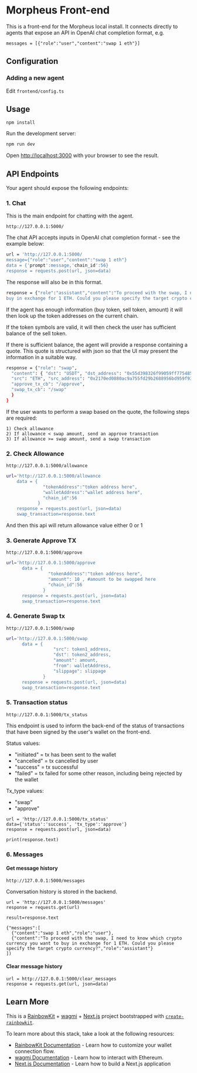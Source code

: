 
# Morpheus Front-end

This is a front-end for the Morpheus local install. It connects directly to agents that expose an API in OpenAI chat completion format, e.g.

```messages = [{"role":"user","content":"swap 1 eth"}]```


## Configuration

### Adding a new agent

Edit ```frontend/config.ts``` 

## Usage

```npm install```

Run the development server:

```bash
npm run dev
```

Open [http://localhost:3000](http://localhost:3000) with your browser to see the result.


## API Endpoints

Your agent should expose the following endpoints:

### 1. Chat 
This is the main endpoint for chatting with the agent. 
 
```http://127.0.0.1:5000/```

The chat API accepts inputs in OpenAI chat completion format - see the example below:


```sh
url = 'http://127.0.0.1:5000/
message={"role":"user","content":"swap 1 eth"}
data = {'prompt':message,'chain_id':56}
response = requests.post(url, json=data)
```

The response will also be in this format. 

```sh
response = {"role":"assistant","content":"To proceed with the swap, I need to know which crypto currency you want to 
buy in exchange for 1 ETH. Could you please specify the target crypto currency?"}
```

If the agent has enough information (buy token, sell token, amount) it will then look up the token addresses on the current chain. 

If the token symbols are valid, it will then check the user has sufficient balance of the sell token.

If there is sufficient balance, the agent will provide a response containing a quote.  This quote is structured with json so that the UI may present the information in a suitable way.


```sh
response = {"role": "swap",
  "content": { "dst": "USDT", "dst_address": "0x55d398326f99059ff775485246999027b3197955", "dst_amount": "3000",
  "src": "ETH", "src_address": "0x2170ed0880ac9a755fd29b2688956bd959f933f8", "src_amount": "1",
  "approve_tx_cb": "/approve",
  "swap_tx_cb": "/swap"
  }
}
  ```

If the user wants to perform a swap based on the quote, the following steps are required:

    1) Check allowance 
    2) If allowance < swap amount, send an approve transaction
    3) If allowance >= swap amount, send a swap transaction


### 2. Check Allowance 

 ```http://127.0.0.1:5000/allowance```

  ```sh
url='http://127.0.0.1:5000/allowance
      data = {
                "tokenAddress":"token address here",
                "walletAddress":"wallet address here",
                "chain_id":56
              }
      response = requests.post(url, json=data)
      swap_transaction=response.text

  ```
  And then this api will return allowance value either 0 or 1


### 3. Generate Approve TX

```http://127.0.0.1:5000/approve```

```sh
url='http://127.0.0.1:5000/approve
      data = {
                "tokenAddress":"token address here",
                "amount": 10 , #amount to be swapped here
                "chain_id":56
              }
      response = requests.post(url, json=data)
      swap_transaction=response.text

```

### 4. Generate Swap tx 

```http://127.0.0.1:5000/swap```

```sh
url='http://127.0.0.1:5000/swap
      data = {
                  "src": token1_address,
                  "dst": token2_address,
                  "amount": amount,
                  "from": walletAddress,
                  "slippage": slippage
              }
      response = requests.post(url, json=data)
      swap_transaction=response.text

```



### 5. Transaction status


```http://127.0.0.1:5000/tx_status```

This endpoint is used to inform the back-end of the status of transactions that have been signed by the user's wallet on the front-end.
	
Status values:

* "initiated" = tx has been sent to the wallet
* "cancelled" = tx cancelled by user
* "success" = tx successful
* "failed" = tx failed for some other reason, including being rejected by the wallet

Tx_type values:

* "swap"
* "approve"

```
url = 'http://127.0.0.1:5000/tx_status'
data={'status':'success', 'tx_type':'approve'}
response = requests.post(url, json=data)

print(response.text)
```


### 6. Messages

#### Get message history

```http://127.0.0.1:5000/messages```

Conversation history is stored in the backend.

```
url = 'http://127.0.0.1:5000/messages'
response = requests.get(url)

result=response.text
```


```
{"messages":[
  {"content":"swap 1 eth","role":"user"},
  {"content":"To proceed with the swap, I need to know which crypto currency you want to buy in exchange for 1 ETH. Could you please specify the target crypto currency?","role":"assistant"}
])
```

#### Clear message history


```
url = http://127.0.0.1:5000/clear_messages
response = requests.get(url, json=data)
```


## Learn More

This is a [RainbowKit](https://rainbowkit.com) + [wagmi](https://wagmi.sh) + [Next.js](https://nextjs.org/) project bootstrapped with [`create-rainbowkit`](/packages/create-rainbowkit).


To learn more about this stack, take a look at the following resources:

- [RainbowKit Documentation](https://rainbowkit.com) - Learn how to customize your wallet connection flow.
- [wagmi Documentation](https://wagmi.sh) - Learn how to interact with Ethereum.
- [Next.js Documentation](https://nextjs.org/docs) - Learn how to build a Next.js application


